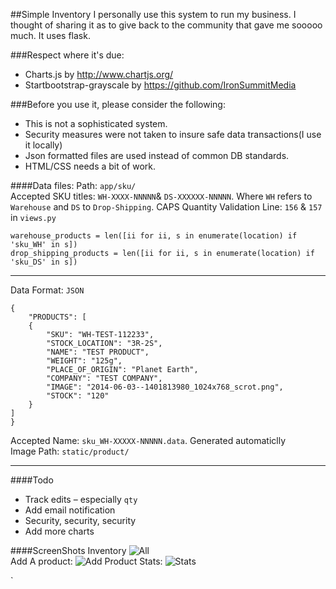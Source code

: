 ##Simple Inventory
I personally use this system to run my business. I thought of sharing it as to give back to the community that gave me sooooo much. It uses flask.

###Respect where it's due:
* Charts.js by http://www.chartjs.org/
* Startbootstrap-grayscale by https://github.com/IronSummitMedia

###Before you use it, please consider the following:
* This is not a sophisticated system. 
* Security measures were not taken to insure safe data transactions(I use it locally)
* Json formatted files are used instead of common DB standards.
* HTML/CSS needs a bit of work.


####Data files:
Path: `app/sku/`  
Accepted SKU titles: `WH-XXXX-NNNNN`& `DS-XXXXXX-NNNNN`. Where `WH` refers to `Warehouse` and `DS` to `Drop-Shipping`. CAPS
Quantity Validation Line: `156` & `157` in `views.py`
    
   
    warehouse_products = len([ii for ii, s in enumerate(location) if 'sku_WH' in s])
	drop_shipping_products = len([ii for ii, s in enumerate(location) if 'sku_DS' in s]) 
---

Data Format: `JSON`

    {
        "PRODUCTS": [
        {
            "SKU": "WH-TEST-112233", 
            "STOCK_LOCATION": "3R-2S", 
            "NAME": "TEST PRODUCT", 
            "WEIGHT": "125g", 
            "PLACE_OF_ORIGIN": "Planet Earth", 
            "COMPANY": "TEST COMPANY", 
            "IMAGE": "2014-06-03--1401813980_1024x768_scrot.png", 
            "STOCK": "120"
        }
    ]
    }
    
Accepted Name: `sku_WH-XXXXX-NNNNN.data`. Generated automaticlly  
Image Path: `static/product/`

---
####Todo
* Track edits – especially `qty`
* Add email notification
* Security, security, security
* Add more charts

####ScreenShots
Inventory
![All](https://dl.dropboxusercontent.com/u/79143906/Screenshot%20-%2002272015%20-%2008%3A10%3A50%20PM.png)  
Add A product:
![Add Product](https://dl.dropboxusercontent.com/u/79143906/add_product.png)
Stats:
![Stats](https://dl.dropboxusercontent.com/u/79143906/Screenshot%20-%2002272015%20-%2008%3A10%3A27%20PM.png)

`